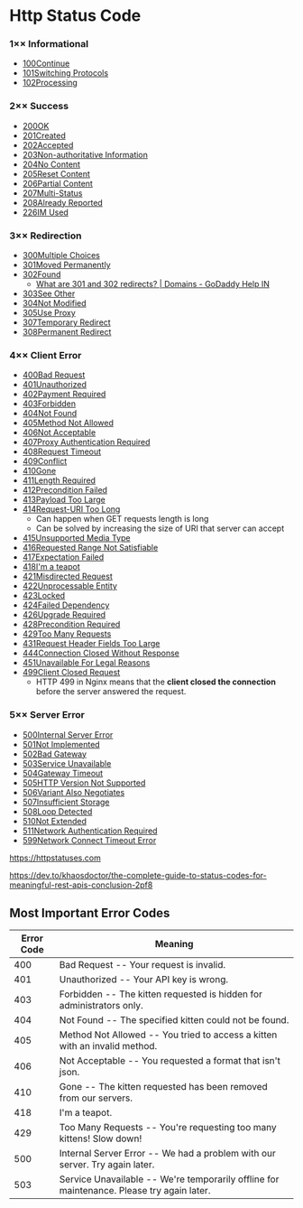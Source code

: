 # Http Status Code

### 1×× Informational

- [100Continue](https://httpstatuses.com/100)
- [101Switching Protocols](https://httpstatuses.com/101)
- [102Processing](https://httpstatuses.com/102)

### 2×× Success

- [200OK](https://httpstatuses.com/200)
- [201Created](https://httpstatuses.com/201)
- [202Accepted](https://httpstatuses.com/202)
- [203Non-authoritative Information](https://httpstatuses.com/203)
- [204No Content](https://httpstatuses.com/204)
- [205Reset Content](https://httpstatuses.com/205)
- [206Partial Content](https://httpstatuses.com/206)
- [207Multi-Status](https://httpstatuses.com/207)
- [208Already Reported](https://httpstatuses.com/208)
- [226IM Used](https://httpstatuses.com/226)

### 3×× Redirection

- [300Multiple Choices](https://httpstatuses.com/300)
- [301Moved Permanently](https://httpstatuses.com/301)
- [302Found](https://httpstatuses.com/302)
    - [What are 301 and 302 redirects? | Domains - GoDaddy Help IN](https://in.godaddy.com/help/what-are-301-and-302-redirects-2376)
- [303See Other](https://httpstatuses.com/303)
- [304Not Modified](https://httpstatuses.com/304)
- [305Use Proxy](https://httpstatuses.com/305)
- [307Temporary Redirect](https://httpstatuses.com/307)
- [308Permanent Redirect](https://httpstatuses.com/308)

### 4×× Client Error

- [400Bad Request](https://httpstatuses.com/400)
- [401Unauthorized](https://httpstatuses.com/401)
- [402Payment Required](https://httpstatuses.com/402)
- [403Forbidden](https://httpstatuses.com/403)
- [404Not Found](https://httpstatuses.com/404)
- [405Method Not Allowed](https://httpstatuses.com/405)
- [406Not Acceptable](https://httpstatuses.com/406)
- [407Proxy Authentication Required](https://httpstatuses.com/407)
- [408Request Timeout](https://httpstatuses.com/408)
- [409Conflict](https://httpstatuses.com/409)
- [410Gone](https://httpstatuses.com/410)
- [411Length Required](https://httpstatuses.com/411)
- [412Precondition Failed](https://httpstatuses.com/412)
- [413Payload Too Large](https://httpstatuses.com/413)
- [414Request-URI Too Long](https://httpstatuses.com/414)
    - Can happen when GET requests length is long
    - Can be solved by increasing the size of URI that server can accept
- [415Unsupported Media Type](https://httpstatuses.com/415)
- [416Requested Range Not Satisfiable](https://httpstatuses.com/416)
- [417Expectation Failed](https://httpstatuses.com/417)
- [418I'm a teapot](https://httpstatuses.com/418)
- [421Misdirected Request](https://httpstatuses.com/421)
- [422Unprocessable Entity](https://httpstatuses.com/422)
- [423Locked](https://httpstatuses.com/423)
- [424Failed Dependency](https://httpstatuses.com/424)
- [426Upgrade Required](https://httpstatuses.com/426)
- [428Precondition Required](https://httpstatuses.com/428)
- [429Too Many Requests](https://httpstatuses.com/429)
- [431Request Header Fields Too Large](https://httpstatuses.com/431)
- [444Connection Closed Without Response](https://httpstatuses.com/444)
- [451Unavailable For Legal Reasons](https://httpstatuses.com/451)
- [499Client Closed Request](https://httpstatuses.com/499)
    - HTTP 499 in Nginx means that the **client closed the connection** before the server answered the request.

### 5×× Server Error

- [500Internal Server Error](https://httpstatuses.com/500)
- [501Not Implemented](https://httpstatuses.com/501)
- [502Bad Gateway](https://httpstatuses.com/502)
- [503Service Unavailable](https://httpstatuses.com/503)
- [504Gateway Timeout](https://httpstatuses.com/504)
- [505HTTP Version Not Supported](https://httpstatuses.com/505)
- [506Variant Also Negotiates](https://httpstatuses.com/506)
- [507Insufficient Storage](https://httpstatuses.com/507)
- [508Loop Detected](https://httpstatuses.com/508)
- [510Not Extended](https://httpstatuses.com/510)
- [511Network Authentication Required](https://httpstatuses.com/511)
- [599Network Connect Timeout Error](https://httpstatuses.com/599)

https://httpstatuses.com

https://dev.to/khaosdoctor/the-complete-guide-to-status-codes-for-meaningful-rest-apis-conclusion-2pf8

## Most Important Error Codes

| **Error Code** | **Meaning**                                                                                 |
|-----------|-------------------------------------------------------------|
| 400            | Bad Request -- Your request is invalid.                                                    |
| 401            | Unauthorized -- Your API key is wrong.                                                     |
| 403            | Forbidden -- The kitten requested is hidden for administrators only.                       |
| 404            | Not Found -- The specified kitten could not be found.                                      |
| 405            | Method Not Allowed -- You tried to access a kitten with an invalid method.                 |
| 406            | Not Acceptable -- You requested a format that isn't json.                                 |
| 410            | Gone -- The kitten requested has been removed from our servers.                            |
| 418            | I'm a teapot.                                                                              |
| 429            | Too Many Requests -- You're requesting too many kittens! Slow down!                       |
| 500            | Internal Server Error -- We had a problem with our server. Try again later.                |
| 503            | Service Unavailable -- We're temporarily offline for maintenance. Please try again later. |
